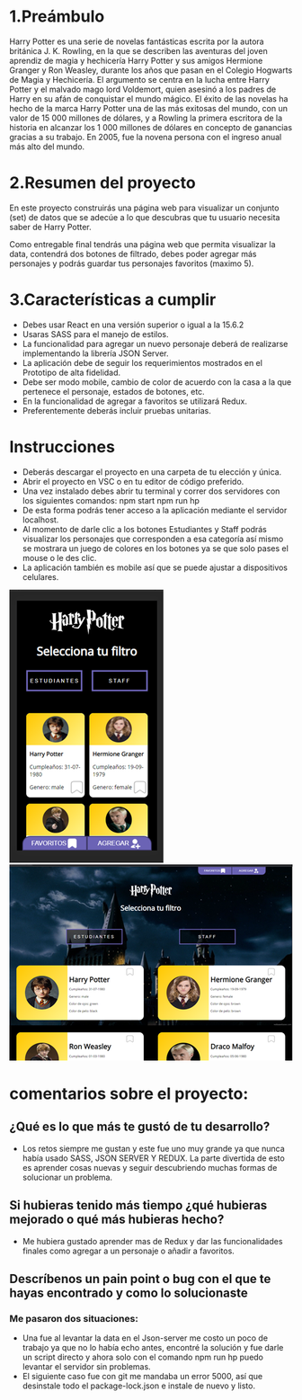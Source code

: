 
# 1.Preámbulo
  Harry Potter es una serie de novelas fantásticas escrita por la autora británica J. K. Rowling, en la que se describen las aventuras del joven aprendiz de magia y hechicería Harry Potter y sus amigos Hermione Granger y Ron Weasley, durante los años que pasan en el Colegio Hogwarts de Magia y Hechicería. El argumento se centra en la lucha entre Harry Potter y el malvado mago lord Voldemort, quien asesinó a los padres de Harry en su afán de conquistar el mundo mágico.
El éxito de las novelas ha hecho de la marca Harry Potter una de las más exitosas del mundo, con un valor de 15 000 millones de dólares, y a Rowling la primera escritora de la historia en alcanzar los 1 000 millones de dólares en concepto de ganancias gracias a su trabajo. En 2005, fue la novena persona con el ingreso anual más alto del mundo.


# 2.Resumen del proyecto
  En este proyecto construirás una página web para visualizar un conjunto (set) de datos que se adecúe a lo que descubras que tu usuario necesita saber de Harry Potter.
  
Como entregable final tendrás una página web que permita visualizar la data, contendrá dos botones de filtrado, debes poder agregar más personajes y podrás guardar tus personajes favoritos (maximo 5).

# 3.Características a cumplir
- Debes usar React en una versión superior o igual a la 15.6.2 
- Usaras SASS para el manejo de estilos.
- La funcionalidad para agregar un nuevo personaje deberá de realizarse implementando la librería JSON Server.
- La aplicación debe de seguir los requerimientos mostrados en el Prototipo de alta fidelidad.
- Debe ser modo mobile, cambio de color de acuerdo con la casa a la que pertenece el personaje, estados de botones, etc.
- En la funcionalidad de agregar a favoritos se utilizará Redux.
- Preferentemente deberás incluir pruebas unitarias.

# Instrucciones
  - Deberás descargar el proyecto en una carpeta de tu elección y única.
  - Abrir el proyecto en VSC o en tu editor de código preferido.
  - Una vez instalado debes abrir tu terminal y correr dos servidores con los siguientes  comandos:
      npm start 
      npm run hp
  - De esta forma podrás tener acceso a la aplicación mediante el servidor localhost.
  - Al momento de darle clic a los botones Estudiantes y Staff podrás visualizar los personajes que corresponden a esa categoría así mismo se mostrara un juego de colores en los    botones ya se que solo pases el mouse o le des clic.
  - La aplicación también es mobile así que se puede ajustar a dispositivos celulares.

  ![](/testharrypotter/src/Assets/mobile.png)
  ![](/testharrypotter/src/Assets/dsktop.png)
  
# comentarios sobre el proyecto:
 ## ¿Qué es lo que más te gustó de tu desarrollo?
-
  Los retos siempre me gustan y este fue uno muy grande ya que nunca había usado SASS, JSON SERVER Y REDUX. La parte divertida de esto es aprender cosas nuevas y seguir descubriendo muchas formas de solucionar un problema. 
 ## Si hubieras tenido más tiempo ¿qué hubieras mejorado o qué más hubieras hecho?
 
 -
    Me hubiera gustado aprender mas de Redux y dar las funcionalidades finales como agregar a un personaje o añadir a favoritos. 

## Descríbenos un pain point o bug con el que te hayas encontrado y como lo solucionaste

### Me pasaron dos situaciones:
- Una fue al levantar la data en el Json-server me costo un poco de trabajo ya que no lo había echo antes, encontré la solución y fue darle un script directo y ahora solo con el comando npm run hp puedo levantar el servidor sin problemas.
- El siguiente caso fue con git me mandaba un error 5000, así que desinstale todo el package-lock.json e instale de nuevo y listo.


 
